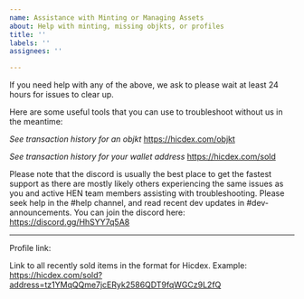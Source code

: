 ```yaml
---
name: Assistance with Minting or Managing Assets
about: Help with minting, missing objkts, or profiles
title: ''
labels: ''
assignees: ''

---
```


If you need help with any of the above, we ask to please wait at least 24 hours for issues to clear up. 

Here are some useful tools that you can use to troubleshoot without us in the meantime:

*See transaction history for an objkt*
https://hicdex.com/objkt

*See transaction history for your wallet address*
https://hicdex.com/sold

Please note that the discord is usually the best place to get the fastest support as there are mostly likely others experiencing the same issues as you and active HEN team members assisting with troubleshooting. Please seek help in the #help channel, and read recent dev updates in #dev-announcements. You can join the discord here: https://discord.gg/HhSYY7q5A8 


-------------

Profile link:

Link to all recently sold items in the format for Hicdex. Example: https://hicdex.com/sold?address=tz1YMqQQme7jcERyk2586QDT9fqWGCz9L2fQ
